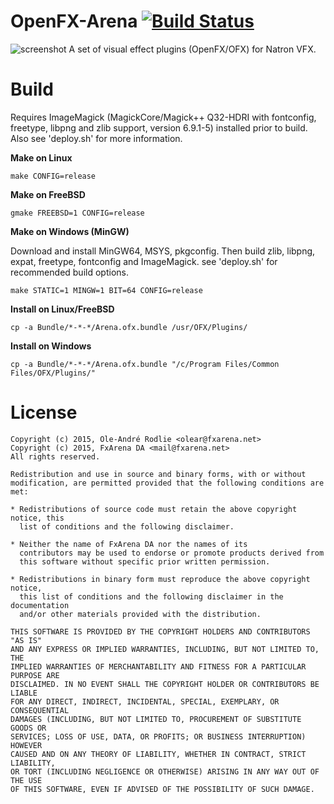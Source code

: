 OpenFX-Arena [![Build Status](https://travis-ci.org/olear/openfx-arena.svg)](https://travis-ci.org/olear/openfx-arena)
============
![screenshot](https://cloud.githubusercontent.com/assets/7461595/7781564/a34444ce-00f0-11e5-957d-933ac91e0590.png)
A set of visual effect plugins (OpenFX/OFX) for Natron VFX.

Build
=====

Requires ImageMagick (MagickCore/Magick++ Q32-HDRI with fontconfig, freetype, libpng and zlib support, version 6.9.1-5) installed prior to build. Also see 'deploy.sh' for more information.

**Make on Linux**
```
make CONFIG=release
```

**Make on FreeBSD**
```
gmake FREEBSD=1 CONFIG=release
```

**Make on Windows (MinGW)**

Download and install MinGW64, MSYS, pkgconfig. Then build zlib, libpng, expat, freetype, fontconfig and ImageMagick. see 'deploy.sh' for recommended build options.

```
make STATIC=1 MINGW=1 BIT=64 CONFIG=release
```

**Install on Linux/FreeBSD**
```
cp -a Bundle/*-*-*/Arena.ofx.bundle /usr/OFX/Plugins/
```

**Install on Windows**
```
cp -a Bundle/*-*-*/Arena.ofx.bundle "/c/Program Files/Common Files/OFX/Plugins/"
```

License
=======
```
Copyright (c) 2015, Ole-André Rodlie <olear@fxarena.net>
Copyright (c) 2015, FxArena DA <mail@fxarena.net>
All rights reserved.

Redistribution and use in source and binary forms, with or without
modification, are permitted provided that the following conditions are met:

* Redistributions of source code must retain the above copyright notice, this
  list of conditions and the following disclaimer.

* Neither the name of FxArena DA nor the names of its
  contributors may be used to endorse or promote products derived from
  this software without specific prior written permission.

* Redistributions in binary form must reproduce the above copyright notice,
  this list of conditions and the following disclaimer in the documentation
  and/or other materials provided with the distribution.

THIS SOFTWARE IS PROVIDED BY THE COPYRIGHT HOLDERS AND CONTRIBUTORS "AS IS"
AND ANY EXPRESS OR IMPLIED WARRANTIES, INCLUDING, BUT NOT LIMITED TO, THE
IMPLIED WARRANTIES OF MERCHANTABILITY AND FITNESS FOR A PARTICULAR PURPOSE ARE
DISCLAIMED. IN NO EVENT SHALL THE COPYRIGHT HOLDER OR CONTRIBUTORS BE LIABLE
FOR ANY DIRECT, INDIRECT, INCIDENTAL, SPECIAL, EXEMPLARY, OR CONSEQUENTIAL
DAMAGES (INCLUDING, BUT NOT LIMITED TO, PROCUREMENT OF SUBSTITUTE GOODS OR
SERVICES; LOSS OF USE, DATA, OR PROFITS; OR BUSINESS INTERRUPTION) HOWEVER
CAUSED AND ON ANY THEORY OF LIABILITY, WHETHER IN CONTRACT, STRICT LIABILITY,
OR TORT (INCLUDING NEGLIGENCE OR OTHERWISE) ARISING IN ANY WAY OUT OF THE USE
OF THIS SOFTWARE, EVEN IF ADVISED OF THE POSSIBILITY OF SUCH DAMAGE.
```
